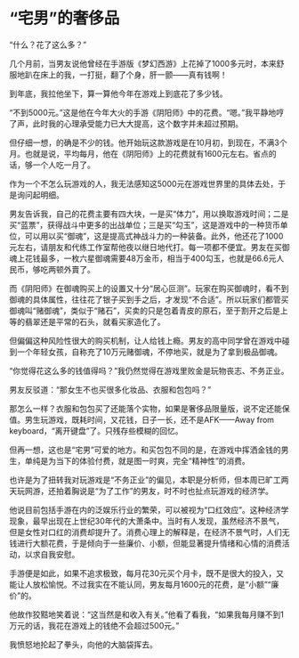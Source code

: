 # “宅男”的奢侈品

“什么？花了这么多？” 

几个月前，当男友说他曾经在手游版《梦幻西游》上花掉了1000多元时，本来舒服地趴在床上的我，一打挺，翻了个身，肝一颤——真有钱啊！ 

到年底，我拉他坐下，算一算他今年在游戏上到底花了多少钱。 

“不到5000元。”这是他在今年大火的手游《阴阳师》中的花费。“嗯。”我平静地哼了声，此时我的心理承受能力已大大提高，这个数字并未超过预期。 

但仔细一想，的确是不少的钱。他开始玩这款游戏是在10月初，到现在，不满3个月。也就是说，平均每月，他在《阴阳师》上的花费就有1600元左右。省点的话，够一个人吃一月了。 

作为一个不怎么玩游戏的人，我无法感知这5000元在游戏世界里的具体去处，于是询问起明细。 

男友告诉我，自己的花费主要有四大块，一是买“体力”，用以换取游戏时间；二是买“蓝票”，获得战斗中更多的出战单位；三是买“勾玉”，这是游戏中的一种货币单位，可以用以买“御魂”，这是提高式神战斗力的一种装备。此外，他还花了1000元左右，请朋友和代练工作室帮他夜以继日地代打。每一项都不便宜。男友在买御魂上花钱最多，一枚六星御魂需要48万金币，相当于400勾玉，也就是66.6元人民币，够吃两顿外賣了。 

而《阴阳师》在御魂购买上的设置又十分“居心叵测”。玩家在购买御魂时，看不到御魂的具体属性，往往花了银子买到手之后，才发现“不合适”。所以玩家们都管买御魂叫“赌御魂”，类似于“赌石”，买卖的只是包着青皮的原石，至于割开之后是上等的翡翠还是平常的石头，就看买家造化了。 

但偏偏这种风险性很大的购买机制，让人给钱上瘾。男友的高中同学曾在游戏中碰到一个年轻女孩，自称充了10万元赌御魂，不停地买，就是为了拿到极品御魂。 

“你觉得花这么多的钱值得吗？”我仍然觉得在游戏里败金是玩物丧志、不务正业。 

男友反驳道：“那女生不也买很多化妆品、衣服和包包吗？” 

那怎么一样？衣服和包包买了还能落个实物，如果是奢侈品限量版，说不定还能保值。男生玩游戏，既耗时间，又花钱，日子一长，还不是AFK——Away from keyboard，“离开键盘”了。只残存些模糊的回忆。 

但再一想，这也是“宅男”可爱的地方。和买包包不同的是，在游戏中挥洒金钱的男生，单纯是为当下的体验付费，就是图一时爽，完全“精神性”的消费。 

也许是为了扭转我对玩游戏是“不务正业”的偏见，本职是分析师，但本周已旷工两天玩网游，还拍着胸说是“为了工作”的男友，时不时也扯点玩游戏的经济学。 

他说目前包括手游在内的泛娱乐行业的繁荣，可以被视为“口红效应”。这种经济学现象，最早出现在上世纪30年代的大萧条中。当时有人发现，虽然经济不景气，但是女性对口红的消费却提升了。消费心理上的解释是，在经济不景气时，人们无钱进行大额花费，于是倾向于一些廉价、小额，但能显著提升情绪和心情的消费活动，以求自我安慰。 

手游便是如此，如果不追求极致，每月花30元买个月卡，既不是很大的投入，又能让人放松愉悦。不过我实在不能认同，男友每月1600元的花费，是“小额”“廉价”的。 

他故作狡黠地笑着说：“这当然是和收入有关。”他看了看我，“如果我每月赚不到1万元的话，我花在游戏上的钱绝不会超过500元。” 

我愤怒地抡起了拳头，向他的大脑袋挥去。
